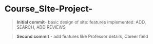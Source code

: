 # Course_SIte-Project-

> **Initial commit**- basic design of site: features implemented: ADD, SEARCH, ADD REVIEWS

> **Second commit** - add features like Professor details, Career field
